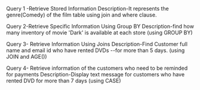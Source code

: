Query 1 -Retrieve Stored Information
Description-It represents the genre(Comedy) of the film table using join and where clause.

Query 2-Retrieve Specific Information Using Group BY
Description-find how many inventory of movie 'Dark' is available at each store (using GROUP BY)

Query 3- Retrieve Information Using Joins 
Description-Find Customer full name and email id who have rented DVDs 
--for more than 5 days. (using JOIN and AGE())

Query 4- Retrieve information of the customers who need to be reminded for payments 
Description-Display text message for customers who have rented DVD for more than 7 days (using CASE)

